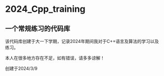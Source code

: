 # 2024_Cpp_training

## 一个常规练习的代码库

该代码库创建于大一下学期，记录2024年期间我对于C++语言及算法的学习以及练习。

本人在很多地方存在不足，如有错误，请多多谅解！

创建于2024/3/9
